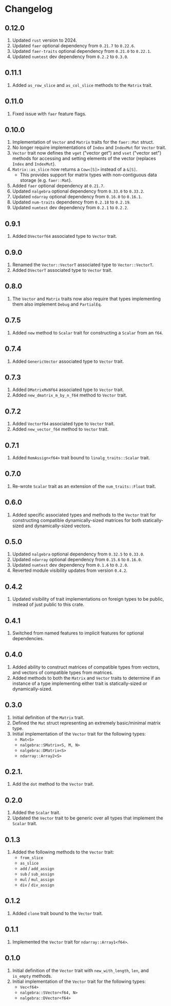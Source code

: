 # Changelog

## 0.12.0

1. Updated `rust` version to 2024.
1. Updated `faer` optional dependency from `0.21.7` to `0.22.6`.
1. Updated `faer-traits` optional dependency from `0.21.0` to `0.22.1`.
1. Updated `numtest` dev dependency from `0.2.2` to `0.3.0`.

## 0.11.1

1. Added `as_row_slice` and `as_col_slice` methods to the `Matrix` trait.

## 0.11.0

1. Fixed issue with `faer` feature flags.

## 0.10.0

1. Implementation of `Vector` and `Matrix` traits for the `faer::Mat` struct.
1. No longer require implementations of `Index` and `IndexMut` for `Vector` trait.
1. `Vector` trait now defines the `vget` ("vector get") and `vset` ("vector set") methods for accessing and setting elements of the vector (replaces `Index` and `IndexMut`).
1. `Matrix::as_slice` now returns a `Cow<[S]>` instead of a `&[S]`.
    * This provides support for matrix types with non-contiguous data storage (e.g. `faer::Mat`).
1. Added `faer` optional dependency at `0.21.7`.
1. Updated `nalgebra` optional dependency from `0.33.0` to `0.33.2`.
1. Updated `ndarray` optional dependency from `0.16.0` to `0.16.1`.
1. Updated `num-traits` dependency from `0.2.18` to `0.2.19`.
1. Updated `numtest` dev dependency from `0.2.1` to `0.2.2`.

## 0.9.1

1. Added `DVectorf64` associated type to `Vector` trait.

## 0.9.0

1. Renamed the `Vector::VectorT` associated type to `Vector::VectorT`.
1. Added `DVectorT` associated type to `Vector` trait.

## 0.8.0

1. The `Vector` and `Matrix` traits now also require that types implementing them also implement `Debug` and `PartialEq`.

## 0.7.5

1. Added `new` method to `Scalar` trait for constructing a `Scalar` from an `f64`.

## 0.7.4

1. Added `GenericVector` associated type to `Vector` trait.

## 0.7.3

1. Added `DMatrixMxNf64` associated type to `Vector` trait.
1. Added `new_dmatrix_m_by_n_f64` method to `Vector` trait.

## 0.7.2

1. Added `Vectorf64` associated type to `Vector` trait.
1. Added `new_vector_f64` method to `Vector` trait.

## 0.7.1

1. Added `RemAssign<f64>` trait bound to `linalg_traits::Scalar` trait.

## 0.7.0

1. Re-wrote `Scalar` trait as an extension of the `num_traits::Float` trait.

## 0.6.0

1. Added specific associated types and methods to the `Vector` trait for constructing compatible dynamically-sized matrices for both statically-sized and dynamically-sized vectors.

## 0.5.0

1. Updated `nalgebra` optional dependency from `0.32.5` to `0.33.0`.
1. Updated `ndarray` optional dependency from `0.15.6` to `0.16.0`.
1. Updated `numtest` dev dependency from `0.1.6` to `0.2.0`.
1. Reverted module visibility updates from version `0.4.2`.

## 0.4.2

1. Updated visibility of trait implementations on foreign types to be public, instead of just public to this crate.

## 0.4.1

1. Switched from named features to implicit features for optional dependencies.

## 0.4.0

1. Added ability to construct matrices of compatible types from vectors, and vectors of compatible types from matrices.
1. Added methods to both the `Matrix` and `Vector` traits to determine if an instance of a type implementing either trait is statically-sized or dynamically-sized.

## 0.3.0

1. Initial definition of the `Matrix` trait.
1. Defined the `Mat` struct representing an extremely basic/minimal matrix type.
1. Initial implementation of the `Vector` trait for the following types:
    * `Mat<S>`
    * `nalgebra::SMatrix<S, M, N>`
    * `nalgebra::DMatrix<S>`
    * `ndarray::Array2<S>`

## 0.2.1.

1. Add the `dot` method to the `Vector` trait.

## 0.2.0

1. Added the `Scalar` trait.
1. Updated the `Vector` trait to be generic over all types that implement the `Scalar` trait.

## 0.1.3

1. Added the following methods to the `Vector` trait:
    * `from_slice`
    * `as_slice`
    * `add` / `add_assign`
    * `sub` / `sub_assign`
    * `mul` / `mul_assign`
    * `div` / `div_assign`

## 0.1.2

1. Added `clone` trait bound to the `Vector` trait.

## 0.1.1

1. Implemented the `Vector` trait for `ndarray::Array1<f64>`.

## 0.1.0

1. Initial definition of the `Vector` trait with `new_with_length`, `len`, and `is_empty` methods.
1. Initial implementation of the `Vector` trait for the following types:
    * `Vec<f64>`
    * `nalgebra::SVector<f64, N>`
    * `nalgebra::DVector<f64>`